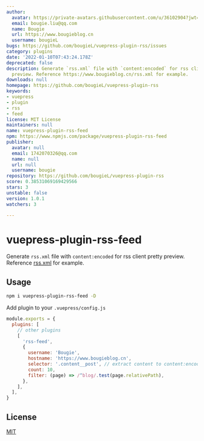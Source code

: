 ```yaml
---
author:
  avatar: https://private-avatars.githubusercontent.com/u/36102904?jwt=eyJhbGciOiJIUzI1NiIsInR5cCI6IkpXVCJ9.eyJpc3MiOiJnaXRodWIuY29tIiwiYXVkIjoicmF3LmdpdGh1YnVzZXJjb250ZW50LmNvbSIsImtleSI6ImtleTEiLCJleHAiOjE3MzQ2NTU4MDAsIm5iZiI6MTczNDY1NDYwMCwicGF0aCI6Ii91LzM2MTAyOTA0In0.ZwVDSaewPNwAom33jseT7vpVcoNIobNsiIHQxzNb_X0&v=4
  email: bougie.liu@qq.com
  name: Bougie
  url: https://www.bougieblog.cn
  username: bougieL
bugs: https://github.com/bougieL/vuepress-plugin-rss/issues
category: plugins
date: '2022-01-10T07:43:24.178Z'
deprecated: false
description: Generate `rss.xml` file with `content:encoded` for rss client pretty
  preview. Reference https://www.bougieblog.cn/rss.xml for example.
downloads: null
homepage: https://github.com/bougieL/vuepress-plugin-rss
keywords:
- vuepress
- plugin
- rss
- feed
license: MIT License
maintainers: null
name: vuepress-plugin-rss-feed
npm: https://www.npmjs.com/package/vuepress-plugin-rss-feed
publisher:
  avatar: null
  email: 1742070326@qq.com
  name: null
  url: null
  username: bougie
repository: https://github.com/bougieL/vuepress-plugin-rss
score: 0.38531069169429566
stars: 3
unstable: false
version: 1.0.1
watchers: 3

---
```


# vuepress-plugin-rss-feed

Generate `rss.xml` file with `content:encoded` for rss client pretty preview. Reference [rss.xml](./rss.xml) for example.

## Usage

```bash
npm i vuepress-plugin-rss-feed -D
```

Add plugin to your `.vuepress/config.js`

```js
module.exports = {
  plugins: [
    // other plugins
    [
      'rss-feed',
      {
        username: 'Bougie',
        hostname: 'https://www.bougieblog.cn',
        selector: '.content__post', // extract content to content:encoded
        count: 10,
        filter: (page) => /^blog/.test(page.relativePath),
      },
    ],
  ],
}
```

## License

[MIT](./LICENSE)
